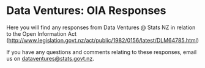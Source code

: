 # Data Ventures: OIA Responses

Here you will find any responses from Data Ventures @ Stats NZ in relation to the Open Information Act (http://www.legislation.govt.nz/act/public/1982/0156/latest/DLM64785.html)

If you have any questions and comments relating to these responses, email us on dataventures@stats.govt.nz.
